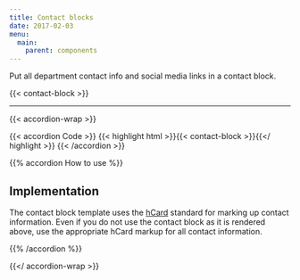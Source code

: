 ```yaml
---
title: Contact blocks
date: 2017-02-03
menu:
  main:
    parent: components
---
```


Put all department contact info and social media links in a contact block.

<div class="large-10 columns connect vcard">
{{< contact-block >}}
</div>

---

{{< accordion-wrap >}}

{{< accordion Code >}}
  {{< highlight html >}}{{< contact-block >}}{{</ highlight >}}
{{< /accordion >}}

{{% accordion How to use %}}
## Implementation

The contact block template uses the <a href="http://microformats.org/wiki/hcard" class="external">hCard</a> standard for marking up contact information. Even if you do not use the contact block as it is rendered above, use the appropriate hCard markup for all contact information.

{{% /accordion %}}

{{</ accordion-wrap >}}
